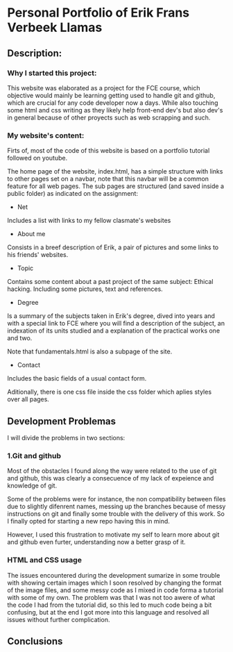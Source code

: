 # Personal Portfolio of Erik Frans Verbeek Llamas

## Description:

### Why I started this project:

This website was elaborated as a project for the FCE course, which objective would mainly be learning getting used to handle git and github, which are crucial for any code developer now a days. While also touching some html and css writing as they likely help front-end dev's but also dev's in general because of other proyects such as web scrapping and such.

### My website's content:

Firts of, most of the code of this website is based on a portfolio tutorial followed on youtube.

The home page of the website, index.html, has a simple structure with links to other pages set on a navbar, note that this navbar will be a common feature for all web pages. The sub pages are structured (and saved inside a public folder) as indicated on the assignment:

- Net

Includes a list with links to my fellow clasmate's websites

- About me

Consists in a breef description of Erik, a pair of pictures and some links to his friends' websites.

- Topic

Contains some content about a past project of the same subject: Ethical hacking. Including some pictures, text and references.

- Degree

Is a summary of the subjects taken in Erik's degree, dived into years and with a special link to FCE where you will find a description of the subject, an indexation of its units studied and a explanation of the practical works one and two.

Note that fundamentals.html is also a subpage of the site.

- Contact

Includes the basic fields of a usual contact form.

Aditionally, there is one css file inside the css folder which aplies styles over all pages.

## Development Problemas

I will divide the problems in two sections:

### 1.Git and github

Most of the obstacles I found along the way were related to the use of git and github, this was clearly a consecuence of my lack of expeience and knowledge of git.

Some of the problems were for instance, the non compatibility between files due to slightly difenrent names, messing up the branches because of messy instructions on git and finally some trouble with the delivery of this work. So I finally opted for starting a new repo having this in mind.

However, I used this frustration to motivate my self to learn more about git and github even furter, understanding now a better grasp of it.

### HTML and CSS usage

The issues encountered during the development sumarize in some trouble with showing certain images which I soon resolved by changing the format of the image files, and some messy code as I mixed in code forma a tutorial with some of my own. The problem was that I was not too awere of what the code I had from the tutorial did, so this led to much code being a bit confusing, but at the end I got more into this language and resolved all issues without further complication.

## Conclusions
